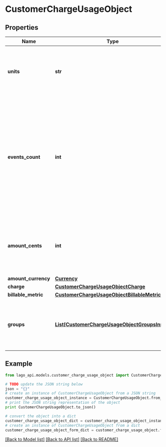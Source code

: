 # CustomerChargeUsageObject


## Properties

Name | Type | Description | Notes
------------ | ------------- | ------------- | -------------
**units** | **str** | The number of units consumed by the customer for a specific charge item. | 
**events_count** | **int** | The quantity of usage events that have been recorded for a particular charge during the specified time period. These events may also be referred to as the number of transactions in some contexts. | 
**amount_cents** | **int** | The amount in cents, tax excluded, consumed by the customer for a specific charge item. | 
**amount_currency** | [**Currency**](Currency.md) |  | 
**charge** | [**CustomerChargeUsageObjectCharge**](CustomerChargeUsageObjectCharge.md) |  | 
**billable_metric** | [**CustomerChargeUsageObjectBillableMetric**](CustomerChargeUsageObjectBillableMetric.md) |  | 
**groups** | [**List[CustomerChargeUsageObjectGroupsInner]**](CustomerChargeUsageObjectGroupsInner.md) | Array of group object, representing multiple dimensions for a charge item. | 

## Example

```python
from lago_api.models.customer_charge_usage_object import CustomerChargeUsageObject

# TODO update the JSON string below
json = "{}"
# create an instance of CustomerChargeUsageObject from a JSON string
customer_charge_usage_object_instance = CustomerChargeUsageObject.from_json(json)
# print the JSON string representation of the object
print CustomerChargeUsageObject.to_json()

# convert the object into a dict
customer_charge_usage_object_dict = customer_charge_usage_object_instance.to_dict()
# create an instance of CustomerChargeUsageObject from a dict
customer_charge_usage_object_form_dict = customer_charge_usage_object.from_dict(customer_charge_usage_object_dict)
```
[[Back to Model list]](../README.md#documentation-for-models) [[Back to API list]](../README.md#documentation-for-api-endpoints) [[Back to README]](../README.md)


